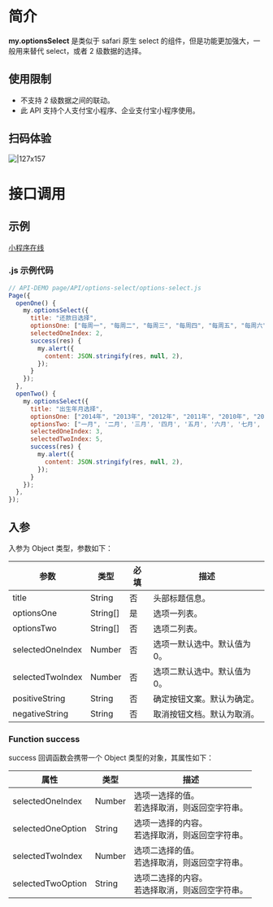 # 简介
**my.optionsSelect** 是类似于 safari 原生 select 的组件，但是功能更加强大，一般用来替代 select，或者 2 级数据的选择。

## 使用限制

- 不支持 2 级数据之间的联动。
- 此 API 支持个人支付宝小程序、企业支付宝小程序使用。

## 扫码体验

![|127x157](https://gw.alipayobjects.com/zos/skylark-tools/public/files/71fa9403bcebcd54e5c800bbde9f006b.png#align=left&display=inline&height=157&margin=%5Bobject%20Object%5D&originHeight=157&originWidth=127&status=done&style=none&width=127)

# 接口调用

## 示例

[小程序在线](https://opendocs.alipay.com/openbox/mini/opendocs/options-select?view=preview&defaultPage=pages/index/index&defaultOpenedFiles=pages/index/index&theme=light) 


### .js 示例代码

```javascript
// API-DEMO page/API/options-select/options-select.js
Page({
  openOne() {
    my.optionsSelect({
      title: "还款日选择",
      optionsOne: ["每周一", "每周二", "每周三", "每周四", "每周五", "每周六", "每周日"],
      selectedOneIndex: 2,
      success(res) {
        my.alert({
          content: JSON.stringify(res, null, 2),
        });
      }
    });
  },
  openTwo() {
    my.optionsSelect({
      title: "出生年月选择",
      optionsOne: ["2014年", "2013年", "2012年", "2011年", "2010年", "2009年", "2008年"],
      optionsTwo: ["一月", '二月', '三月', '四月', '五月', '六月', '七月', '八月', '九月', '十月', '十一月', '十二月'],
      selectedOneIndex: 3,
      selectedTwoIndex: 5,
      success(res) {
        my.alert({
          content: JSON.stringify(res, null, 2),
        });
      }
    });
  },
});
```

## 入参

入参为 Object 类型，参数如下：

| **参数** | **类型** | **必填** | **描述** |
| --- | --- | --- | --- |
| title | String | 否 | 头部标题信息。 |
| optionsOne | String[] | 是 | 选项一列表。 |
| optionsTwo | String[] | 否 | 选项二列表。 |
| selectedOneIndex | Number | 否 | 选项一默认选中。默认值为 0。 |
| selectedTwoIndex | Number | 否 | 选项二默认选中。默认值为 0。 |
| positiveString | String | 否 | 确定按钮文案。默认为确定。 |
| negativeString | String | 否 | 取消按钮文档。默认为取消。 |

### Function success

success 回调函数会携带一个 Object 类型的对象，其属性如下：

| **属性** | **类型** | **描述** |
| --- | --- | --- |
| selectedOneIndex | Number | 选项一选择的值。<br />若选择取消，则返回空字符串。 |
| selectedOneOption | String | 选项一选择的内容。<br />若选择取消，则返回空字符串。 |
| selectedTwoIndex | Number | 选项二选择的值。<br />若选择取消，则返回空字符串。 |
| selectedTwoOption | String | 选项二选择的内容。<br />若选择取消，则返回空字符串。 |

